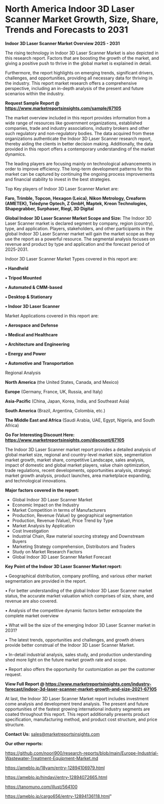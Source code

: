 # North America Indoor 3D Laser Scanner Market Growth, Size, Share, Trends and Forecasts to 2031

<Strong> Indoor 3D Laser Scanner Market Overview 2025 - 2031</strong>

The rising technology in Indoor 3D Laser Scanner Market is also depicted in this research report. Factors that are boosting the growth of the market, and giving a positive push to thrive in the global market is explained in detail.

Furthermore, the report highlights on emerging trends, significant drivers, challenges, and opportunities, providing all necessary data for thriving in the industry. This report market research offers a comprehensive perspective, including an in-depth analysis of the present and future scenarios within the industry.

<strong>Request Sample Report @ <a href=https://www.marketreportsinsights.com/sample/67105>https://www.marketreportsinsights.com/sample/67105</a></strong>

The market overview included in this report provides information from a wide range of resources like government organizations, established companies, trade and industry associations, industry brokers and other such regulatory and non-regulatory bodies. The data acquired from these organizations authenticate the Indoor 3D Laser Scanner research report, thereby aiding the clients in better decision making. Additionally, the data provided in this report offers a contemporary understanding of the market dynamics.

The leading players are focusing mainly on technological advancements in order to improve efficiency. The long-term development patterns for this market can be captured by continuing the ongoing process improvements and financial stability to invest in the best strategies.

Top Key players of Indoor 3D Laser Scanner Market are:

<strong>Faro, Trimble, Topcon, Hexagon (Leica), Nikon Metrology, Creaform (AMETEK), Teledyne Optech, Z GmbH, Maptek, Kreon Technologies, Shapegrabber, Surphaser, Riegl, 3D Digital</strong>

<strong><b>Global Indoor 3D Laser Scanner Market Scope and Size:</b></strong>
The Indoor 3D Laser Scanner market is declared segment by company, region (country), type, and application. Players, stakeholders, and other participants in the global Indoor 3D Laser Scanner market will gain the market scope as they use the report as a powerful resource. The segmental analysis focuses on revenue and product by type and application and the forecast period of 2025-2031.

Indoor 3D Laser Scanner Market Types covered in this report are:

<strong>• Handheld

• Tripod Mounted

• Automated & CMM-based

• Desktop & Stationary

• Indoor 3D Laser Scanner</strong>

Market Applications covered in this report are:

<strong>• Aerospace and Defense

• Medical and Healthcare

• Architecture and Engineering

• Energy and Power

• Automotive and Transportation</strong> 

Regional Analysis

<strong>North America</strong> (the United States, Canada, and Mexico)

<strong>Europe</strong> (Germany, France, UK, Russia, and Italy)

<strong>Asia-Pacific</strong> (China, Japan, Korea, India, and Southeast Asia)

<strong>South America</strong> (Brazil, Argentina, Colombia, etc.)

<strong>The Middle East and Africa</strong> (Saudi Arabia, UAE, Egypt, Nigeria, and South Africa)

<strong>Go For Interesting Discount Here: <a href=https://www.marketreportsinsights.com/discount/67105>https://www.marketreportsinsights.com/discount/67105</a></strong>

The Indoor 3D Laser Scanner market report provides a detailed analysis of global market size, regional and country-level market size, segmentation market growth, market share, competitive Landscape, sales analysis, impact of domestic and global market players, value chain optimization, trade regulations, recent developments, opportunities analysis, strategic market growth analysis, product launches, area marketplace expanding, and technological innovations.

<strong><b>Major factors covered in the report:</b></strong>
<ul>
  <li>Global Indoor 3D Laser Scanner Market </li>
  <li>Economic Impact on the Industry</li>
  <li>Market Competition in terms of Manufacturers</li>
  <li>Production, Revenue (Value) by geographical segmentation</li>
  <li>Production, Revenue (Value), Price Trend by Type</li>
  <li>Market Analysis by Application</li>
  <li>Cost Investigation</li>
  <li>Industrial Chain, Raw material sourcing strategy and Downstream Buyers</li>
  <li>Marketing Strategy comprehension, Distributors and Traders</li>
  <li>Study on Market Research Factors</li>
  <li>Global Indoor 3D Laser Scanner Market Forecast</li>
</ul>

<strong><b>Key Point of the Indoor 3D Laser Scanner Market report:</b></strong>

• Geographical distribution, company profiling, and various other market segmentation are provided in the report.

• For better understanding of the global Indoor 3D Laser Scanner market status, the accurate market valuation which comprises of size, share, and revenue are also covered.

• Analysis of the competitive dynamic factors better extrapolate the complete market overview

• What will be the size of the emerging Indoor 3D Laser Scanner market in 2031?

• The latest trends, opportunities and challenges, and growth drivers provide better construal of the Indoor 3D Laser Scanner Market.

• In-detail industrial analysis, sales study, and production understanding shed more light on the future market growth rate and scope.

• Report also offers the opportunity for customization as per the customer request.

<strong><b>View Full Report @ <a href=https://www.marketreportsinsights.com/industry-forecast/indoor-3d-laser-scanner-market-growth-and-size-2021-67105>https://www.marketreportsinsights.com/industry-forecast/indoor-3d-laser-scanner-market-growth-and-size-2021-67105</a></b></strong>


At last, the Indoor 3D Laser Scanner Market report includes investment come analysis and development trend analysis. The present and future opportunities of the fastest growing international industry segments are coated throughout this report. This report additionally presents product specification, manufacturing method, and product cost structure, and price structure.

<strong>Contact Us:</strong>
sales@marketreportsinsights.com

<strong>Our other reports:</strong>

<a href=https://github.com/noori900/research-reports/blob/main/Europe-Industrial-Wastewater-Treatment-Equipment-Market.md>https://github.com/noori900/research-reports/blob/main/Europe-Industrial-Wastewater-Treatment-Equipment-Market.md</a>

<a href=https://ameblo.jp/18yam/entry-12894106979.html>https://ameblo.jp/18yam/entry-12894106979.html</a>

<a href=https://ameblo.jp/hindavi/entry-12894072665.html>https://ameblo.jp/hindavi/entry-12894072665.html</a>

<a href=https://tanomuno.com/illust/564100>https://tanomuno.com/illust/564100</a>

<a href=https://ameblo.jp/cargo656/entry-12894136118.html>https://ameblo.jp/cargo656/entry-12894136118.html</a>"

